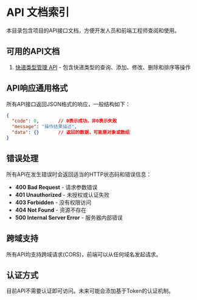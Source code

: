 # API 文档索引

本目录包含项目的API接口文档，方便开发人员和前端工程师查阅和使用。

## 可用的API文档

1. [快递类型管理 API](./courier_api.md) - 包含快递类型的查询、添加、修改、删除和排序等操作

## API响应通用格式

所有API接口返回JSON格式的响应，一般结构如下：

```json
{
  "code": 0,       // 0表示成功，非0表示失败
  "message": "操作结果描述",
  "data": {}       // 返回的数据，可能是对象或数组
}
```

## 错误处理

所有API在发生错误时会返回适当的HTTP状态码和错误信息：

- **400 Bad Request** - 请求参数错误
- **401 Unauthorized** - 未授权或认证失败
- **403 Forbidden** - 没有权限访问
- **404 Not Found** - 资源不存在
- **500 Internal Server Error** - 服务器内部错误

## 跨域支持

所有API均支持跨域请求(CORS)，前端可以从任何域名发起请求。

## 认证方式

目前API不需要认证即可访问。未来可能会添加基于Token的认证机制。 